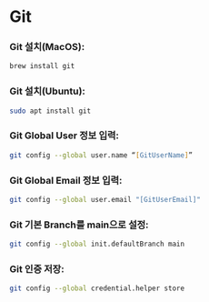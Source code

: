 # Git

### Git 설치(MacOS):

```zsh
brew install git
```

### Git 설치(Ubuntu):

```zsh
sudo apt install git
```

### Git Global User 정보 입력:

```zsh
git config --global user.name “[GitUserName]”
```

### Git Global Email 정보 입력:

```zsh
git config --global user.email "[GitUserEmail]"
```

### Git 기본 Branch를 main으로 설정:

```zsh
git config --global init.defaultBranch main
```

### Git 인증 저장:

```zsh
git config --global credential.helper store
```
